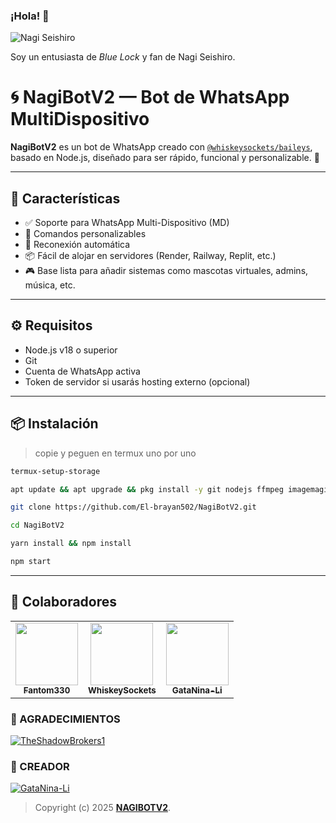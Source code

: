 ### ¡Hola! 👋

![Nagi Seishiro](https://n.uguu.se/VSrtsyrw.gif)

Soy un entusiasta de *Blue Lock* y fan de Nagi Seishiro.

# 🌀 NagiBotV2 — Bot de WhatsApp MultiDispositivo

**NagiBotV2** es un bot de WhatsApp creado con [`@whiskeysockets/baileys`](https://github.com/WhiskeySockets/Baileys), basado en Node.js, diseñado para ser rápido, funcional y personalizable. 🧠

---

## 🚀 Características

- ✅ Soporte para WhatsApp Multi-Dispositivo (MD)
- 🤖 Comandos personalizables
- 🔄 Reconexión automática
- 📦 Fácil de alojar en servidores (Render, Railway, Replit, etc.)
- 🎮 Base lista para añadir sistemas como mascotas virtuales, admins, música, etc.

---

## ⚙️ Requisitos

- Node.js v18 o superior
- Git
- Cuenta de WhatsApp activa
- Token de servidor si usarás hosting externo (opcional)

---

## 📦 Instalación
> copie y peguen en termux uno por uno 
```bash
termux-setup-storage
```

```bash
apt update && apt upgrade && pkg install -y git nodejs ffmpeg imagemagick yarn
```

```bash
git clone https://github.com/El-brayan502/NagiBotV2.git
```

```bash
cd NagiBotV2
```

```bash
yarn install && npm install
```

```bash
npm start
```
---------

## 👥 Colaboradores

<table>
  <tr>
    <td align="center">
      <a href="https://github.com/El-brayan502">
        <img src="https://avatars.githubusercontent.com/El-brayan502" width="100px;" alt=""/>
        <br /><sub><b>Fantom330</b></sub>
      </a>
    </td>
    <td align="center">
      <a href="https://github.com/whiskeysockets">
        <img src="https://avatars.githubusercontent.com/whiskeysockets" width="100px;" alt=""/>
        <br /><sub><b>WhiskeySockets</b></sub>
      </a>
    </td>
    <td align="center">
      <a href="https://github.com/GataNina-Li">
        <img src="https://avatars.githubusercontent.com/GataNina-Li" width="100px;" alt=""/>
        <br /><sub><b>GataNina-Li</b></sub>
      </a>
    </td>
  </tr>
</table>

### 🌟 AGRADECIMIENTOS
[![TheShadowBrokers1](https://github.com/GataNina-Li.png?size=60)](https://github.com/GataNina-Li) 

### 🐬 CREADOR 
[![GataNina-Li](https://github.com/El-brayan502.png?size=100)](https://github.com/El-brayan502) 

> Copyright (c) 2025 **[NAGIBOTV2](https://whatsapp.com/channel/0029VajUPbECxoB0cYovo60W)**.